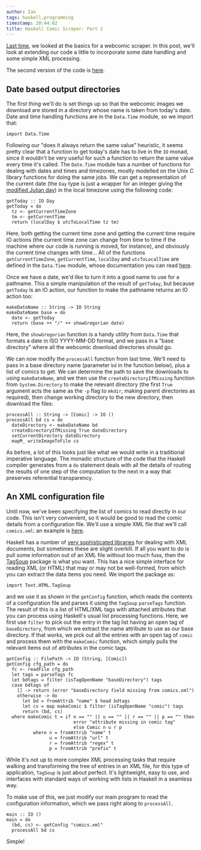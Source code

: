 ```yaml
---
author: Ian
tags: haskell,programming
timestamp: 20:44:02
title: Haskell Comic Scraper: Part 2
---
```

[Last time][part1], we looked at the basics for a webcomic scraper.
In this post, we'll look at extending our code a little to incorporate
some date handling and some simple XML processing.

<!--MORE-->

The second version of the code is [here](ComicScraper2.hs).

## Date based output directories ##

The first thing we'll do is set things up so that the webcomic images
we download are stored in a directory whose name is taken from today's
date.  Date and time handling functions are in the `Data.Time` module,
so we import that:

~~~~ {.haskell}
import Data.Time
~~~~

Following our "does it always return the same value" heuristic, it
seems pretty clear that a function to get today's date has to live in
the `IO` monad, since it wouldn't be very useful for such a function
to return the same value every time it's called.  The `Date.Time`
module has a number of functions for dealing with dates and times and
timezones, mostly modelled on the Unix C library functions for doing
the same jobs.  We can get a representation of the current date (the
`Day` type is just a wrapper for an integer giving the [modified
Julian day][julian]) in the local timezone using the following code:

~~~~ {.haskell}
getToday :: IO Day
getToday = do
  tz <- getCurrentTimeZone
  tm <- getCurrentTime
  return (localDay $ utcToLocalTime tz tm)
~~~~

Here, both getting the current time zone and getting the current time
require IO actions (the current time zone can change from time to time
if the machine where our code is running is moved, for instance), and
obviously the current time changes with time...  All of the functions
`getCurrentTimeZone`, `getCurrentTime`, `localDay` and
`utcToLocalTime` are defined in the `Data.Time` module, whose
documentation you can read [here][datatime].

Once we have a date, we'd like to turn it into a good name to use for
a pathname.  This a simple manipulation of the result of `getToday`,
but because `getToday` is an IO action, our function to make the
pathname returns an IO action too:

~~~~ {.haskell}
makeDateName :: String -> IO String
makeDateName base = do
  date <- getToday
  return (base ++ "/" ++ showGregorian date)
~~~~

Here, the `showGregorian` function is a handy utility from `Data.Time`
that formats a date in ISO YYYY-MM-DD format, and we pass in a "base
directory" where all the webcomic download directories should go.

We can now modify the `processAll` function from last time.  We'll
need to pass in a base directory name (parameter `bd` in the function
below), plus a list of comics to get.  We can determine the path to
save the downloads to using `makeDateName`, and we then use the
`createDirectoryIfMissing` function from `System.Directory` to make
the relevant directory (the first `True` argument acts the same as the
`-p` flag to `mkdir`, making parent directories as required), then
change working directory to the new directory, then download the
files:

~~~~ {.haskell}
processAll :: String -> [Comic] -> IO ()
processAll bd cs = do
  dateDirectory <- makeDateName bd
  createDirectoryIfMissing True dateDirectory
  setCurrentDirectory dateDirectory
  mapM_ writeImageToFile cs
~~~~

As before, a lot of this looks just like what we would write in a
traditional imperative language.  The monadic structure of the code
that the Haskell compiler generates from a `do` statement deals with
all the details of routing the results of one step of the computation
to the next in a way that preserves referential transparency.


## An XML configuration file ##

Until now, we've been specifying the list of comics to read directly
in our code.  This isn't very convenient, so it would be good to read
the comic details from a configuration file.  We'll use a simple XML
file that we'll call `comics.xml`: an example is [here](comics.xml).

Haskell has a number of [very sophisticated libraries][haskxml] for
dealing with XML documents, but sometimes these are slight overkill.
If all you want to do is pull some information out of an XML file
without too much fuss, then the [TagSoup][tagsoup] package is what you
want.  This has a nice simple interface for reading XML (or HTML) that
may or may not be well-formed, from which you can extract the data
items you need.  We import the package as:

~~~~ {.haskell}
import Text.HTML.TagSoup
~~~~

and we use it as shown in the `getConfig` function, which reads the
contents of a configuration file and parses it using the `TagSoup`
`parseTags` function.  The result of this is a list of HTML/XML tags
with attached attributes that you can process using Haskell's usual
list processing functions.  Here, we first use `filter` to pick out
the entry in the tag list having an open tag of `baseDirectory`, from
which we extract the name attribute to use as our base directory.  If
that works, we pick out all the entries with an open tag of `comic`
and process them with the `makeComic` function, which simply pulls the
relevant items out of attributes in the comic tags.

~~~~ {.haskell}
getConfig :: FilePath -> IO (String, [Comic])
getConfig cfg_path = do
  fc <- readFile cfg_path
  let tags = parseTags fc
  let bdtags = filter (isTagOpenName "baseDirectory") tags
  case bdtags of
    [] -> return (error "baseDirectory field missing from comics.xml")
    otherwise -> do
      let bd = fromAttrib "name" $ head bdtags
      let cs = map makeComic $ filter (isTagOpenName "comic") tags
      return (bd, cs)
  where makeComic t = if n == "" || u == "" || r == "" || p == "" then
                         error "attribute missing in comic tag"
                         else Comic n u r p 
          where n = fromAttrib "name" t 
                u = fromAttrib "url" t
                r = fromAttrib "regex" t 
                p = fromAttrib "prefix" t
~~~~

While it's not up to more complex XML processing tasks that require
walking and transforming the tree of entries in an XML file, for this
type of application, `TagSoup` is just about perfect.  It's
lightweight, easy to use, and interfaces with standard ways of working
with lists in Haskell in a seamless way.

To make use of this, we just modify our main program to read the
configuration information, which we pass right along to `processAll`.

~~~~ {.haskell}
main :: IO ()
main = do
  (bd, cs) <- getConfig "comics.xml"
  processAll bd cs
~~~~

Simple!

[part1]: /posts/2010/10/10/haskell-comic-scraper-1
[julian]: http://en.wikipedia.org/wiki/Julian_day
[datatime]: http://haskell.org/ghc/docs/7.0-latest/html/libraries/time-1.2.0.3/Data-Time.html
[haskxml]: http://en.wikibooks.org/wiki/Haskell/XML
[tagsoup]: http://hackage.haskell.org/package/tagsoup

